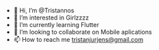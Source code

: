 - 👋 Hi, I’m @Tristannos
- 👀 I’m interested in Girlzzzz
- 🌱 I’m currently learning Flutter
- 💞️ I’m looking to collaborate on Mobile aplications
- 📫 How to reach me tristanjurjens@gmail.com
<!---
Tristannos/Tristannos is a ✨ special ✨ repository because its `README.md` (this file) appears on your GitHub profile.
You can click the Preview link to take a look at your changes.
--->
